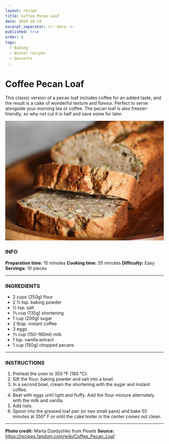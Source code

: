 ```yaml
---
layout: recipe
title: Coffee Pecan Loaf
date: 2019-10-19
excerpt_separator: <!--more-->
published: true
order: 8
tags:
  - Baking
  - Winter recipes
  - Desserts
---
```


# Coffee Pecan Loaf

This classic version of a pecan loaf includes coffee for an added taste, and the result is a cake of wonderful texture and flavour. Perfect to serve alongside your morning tea or coffee. The pecan loaf is also freezer-friendly, so why not cut it in half and save some for later.

<!--more-->

[![Pecan loaf](/_uploads/pecanloaf.jpg)](/_uploads/pecanloaf.jpg)


### INFO

**Preparation time:** 15 minutes
**Cooking time:** 55 minutes
**Difficulty:** Easy
**Servings:** 10 pieces

<hr>

### INGREDIENTS

- 2 cups (250g) flour
- 2 ½ tsp. baking powder
- ½ tsp. salt
- ⅔ cup (135g) shortening
- 1 cup (200g) sugar
- 2 tbsp. instant coffee
- 3 eggs
- ⅔ cup (150-160ml) milk
- 1 tsp. vanilla extract
- 1 cup (150g) chopped pecans

<hr>

### INSTRUCTIONS

1.	Preheat the oven to 350 °F (180 °C).
2.	Sift the flour, baking powder and salt into a bowl.
3.	In a second bowl, cream the shortening with the sugar and instant coffee.
4. Beat with eggs until light and fluffy. Add the flour mixture alternately with the milk and vanilla.
5.	Add nuts.
6.	Spoon into the greased loaf pan (or two small pans) and bake 55 minutes at 350° F or until the cake tester in the center comes out clean.

<hr>

**Photo credit:** Marta Dzedyshko from Pexels
**Source:** https://recipes.fandom.com/wiki/Coffee_Pecan_Loaf
